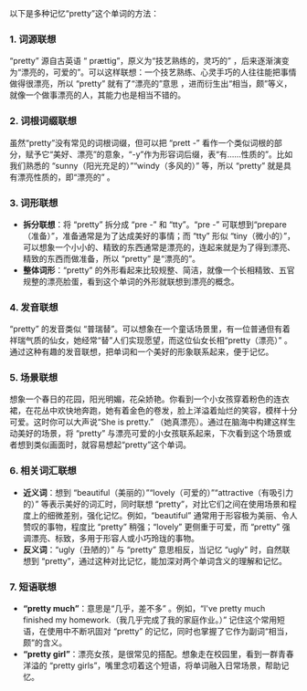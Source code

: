 以下是多种记忆“pretty”这个单词的方法：

### 1. 词源联想
“pretty” 源自古英语 “ prættig”，原义为“技艺熟练的，灵巧的” ，后来逐渐演变为“漂亮的，可爱的”。可以这样联想：一个技艺熟练、心灵手巧的人往往能把事情做得很漂亮，所以 “pretty” 就有了“漂亮的”意思 ，进而衍生出“相当，颇”等义，就像一个做事漂亮的人，其能力也是相当不错的。 

### 2. 词根词缀联想
虽然“pretty”没有常见的词根词缀，但可以把 “prett -” 看作一个类似词根的部分，赋予它“美好、漂亮”的意象，“-y”作为形容词后缀，表“有……性质的”。比如我们熟悉的 “sunny（阳光充足的）”“windy（多风的）” 等，所以 “pretty” 就是具有漂亮性质的，即“漂亮的” 。

### 3. 词形联想
- **拆分联想**：将 “pretty” 拆分成 “pre -” 和 “tty”。“pre -” 可联想到“prepare（准备）”，准备通常是为了达成美好的事情；而 “tty” 形似 “tiny（微小的）”，可以想象一个小小的、精致的东西通常是漂亮的，连起来就是为了得到漂亮、精致的东西而做准备，所以 “pretty” 是“漂亮的”。 
- **整体词形**：“pretty” 的外形看起来比较规整、简洁，就像一个长相精致、五官规整的漂亮脸蛋，看到这个单词的外形就联想到漂亮的概念。

### 4. 发音联想
“pretty” 的发音类似 “普瑞替”。可以想象在一个童话场景里，有一位普通但有着祥瑞气质的仙女，她经常“替”人们实现愿望，而这位仙女长相“pretty（漂亮）” 。通过这种有趣的发音联想，把单词和一个美好的形象联系起来，便于记忆。 

### 5. 场景联想
想象一个春日的花园，阳光明媚，花朵娇艳。你看到一个小女孩穿着粉色的连衣裙，在花丛中欢快地奔跑，她有着金色的卷发，脸上洋溢着灿烂的笑容，模样十分可爱。这时你可以大声说“She is pretty.” （她真漂亮）。通过在脑海中构建这样生动美好的场景，将 “pretty” 与漂亮可爱的小女孩联系起来，下次看到这个场景或者想到类似画面时，就容易想起“pretty”这个单词。 

### 6. 相关词汇联想
- **近义词**：想到 “beautiful（美丽的）”“lovely（可爱的）”“attractive（有吸引力的）” 等表示美好的词汇时，同时联想 “pretty”，对比它们之间在使用场景和程度上的细微差别，强化记忆。例如，“beautiful” 通常用于形容极为美丽、令人赞叹的事物，程度比 “pretty” 稍强；“lovely” 更侧重于可爱，而 “pretty” 强调漂亮、标致，多用于形容人或小巧玲珑的事物。
- **反义词**：“ugly（丑陋的）” 与 “pretty” 意思相反，当记忆 “ugly” 时，自然联想到 “pretty”，通过这种对比记忆，能加深对两个单词含义的理解和记忆。 

### 7. 短语联想
- **“pretty much”**：意思是“几乎，差不多” 。例如，“I've pretty much finished my homework.（我几乎完成了我的家庭作业。）” 记住这个常用短语，在使用中不断巩固对 “pretty” 的记忆，同时也掌握了它作为副词“相当，颇”的含义。
 - **“pretty girl”**：漂亮女孩，是很常见的搭配。想象走在校园里，看到一群青春洋溢的 “pretty girls”，嘴里念叨着这个短语，将单词融入日常场景，帮助记忆。 